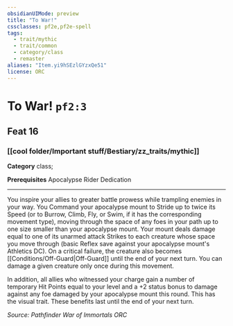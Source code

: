 ```yaml
---
obsidianUIMode: preview
title: "To War!"
cssclasses: pf2e,pf2e-spell
tags:
  - trait/mythic
  - trait/common
  - category/class
  - remaster
aliases: "Item.yi9hSEzlGYzxQe51"
license: ORC
---
```

# To War! `pf2:3`
## Feat 16
### [[cool folder/Important stuff/Bestiary/zz_traits/mythic]]

**Category** class; 



**Prerequisites** Apocalypse Rider Dedication
* * *
You inspire your allies to greater battle prowess while trampling enemies in your way. You Command your apocalypse mount to Stride up to twice its Speed (or to Burrow, Climb, Fly, or Swim, if it has the corresponding movement type), moving through the space of any foes in your path up to one size smaller than your apocalypse mount. Your mount deals damage equal to one of its unarmed attack Strikes to each creature whose space you move through (basic Reflex save against your apocalypse mount's Athletics DC). On a critical failure, the creature also becomes [[Conditions/Off-Guard|Off-Guard]] until the end of your next turn. You can damage a given creature only once during this movement.

In addition, all allies who witnessed your charge gain a number of temporary Hit Points equal to your level and a +2 status bonus to damage against any foe damaged by your apocalypse mount this round. This has the visual trait. These benefits last until the end of your next turn.

*Source: Pathfinder War of Immortals*
*ORC*